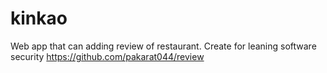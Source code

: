 # kinkao
Web app that can adding review of restaurant. Create for leaning software security 
https://github.com/pakarat044/review

